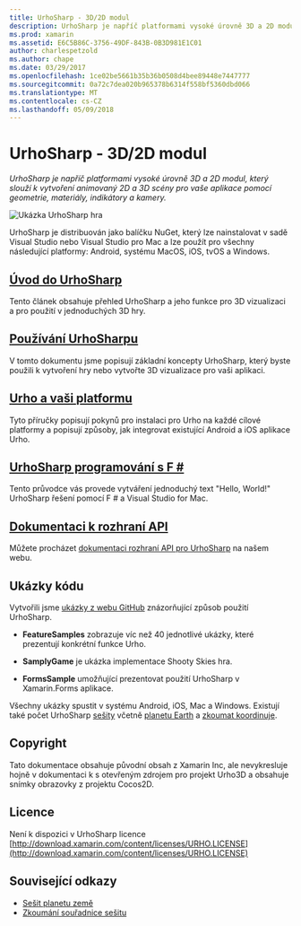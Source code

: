 ```yaml
---
title: UrhoSharp - 3D/2D modul
description: UrhoSharp je napříč platformami vysoké úrovně 3D a 2D modul, který slouží k vytvoření animovaný 2D a 3D scény pro vaše aplikace pomocí geometrie, materiály, indikátory a kamery.
ms.prod: xamarin
ms.assetid: E6C5B86C-3756-49DF-843B-0B3D981E1C01
author: charlespetzold
ms.author: chape
ms.date: 03/29/2017
ms.openlocfilehash: 1ce02be5661b35b36b0508d4bee89448e7447777
ms.sourcegitcommit: 0a72c7dea020b965378b6314f558bf5360dbd066
ms.translationtype: MT
ms.contentlocale: cs-CZ
ms.lasthandoff: 05/09/2018
---
```

# <a name="urhosharp---3d2d-engine"></a>UrhoSharp - 3D/2D modul

_UrhoSharp je napříč platformami vysoké úrovně 3D a 2D modul, který slouží k vytvoření animovaný 2D a 3D scény pro vaše aplikace pomocí geometrie, materiály, indikátory a kamery._

![Ukázka UrhoSharp hra](images/video.gif)

UrhoSharp je distribuován jako balíčku NuGet, který lze nainstalovat v sadě Visual Studio nebo Visual Studio pro Mac a lze použít pro všechny následující platformy: Android, systému MacOS, iOS, tvOS a Windows.

## <a name="an-introduction-to-urhosharpgraphics-gamesurhosharpintroductionmd"></a>[Úvod do UrhoSharp](~/graphics-games/urhosharp/introduction.md)

Tento článek obsahuje přehled UrhoSharp a jeho funkce pro 3D vizualizaci a pro použití v jednoduchých 3D hry.

## <a name="using-urhosharpgraphics-gamesurhosharpusingmd"></a>[Používání UrhoSharpu](~/graphics-games/urhosharp/using.md)

V tomto dokumentu jsme popisují základní koncepty UrhoSharp, který byste použili k vytvoření hry nebo vytvořte 3D vizualizace pro vaši aplikaci.

## <a name="urho-and-your-platformgraphics-gamesurhosharpplatformindexmd"></a>[Urho a vaši platformu](~/graphics-games/urhosharp/platform/index.md)

Tyto příručky popisují pokynů pro instalaci pro Urho na každé cílové platformy a popisují způsoby, jak integrovat existující Android a iOS aplikace Urho.

## <a name="programming-urhosharp-with-fgraphics-gamesurhosharpfsharpmd"></a>[UrhoSharp programování s F #](~/graphics-games/urhosharp/fsharp.md)

Tento průvodce vás provede vytváření jednoduchý text "Hello, World!" UrhoSharp řešení pomocí F # a Visual Studio for Mac.

## <a name="api-documentationhttpsdeveloperxamarincomapirooturho"></a>[Dokumentaci k rozhraní API](https://developer.xamarin.com/api/root/Urho/)

Můžete procházet [dokumentaci rozhraní API pro UrhoSharp](https://developer.xamarin.com/api/root/Urho/) na našem webu.

## <a name="samples"></a>Ukázky kódu

Vytvořili jsme [ukázky z webu GitHub](http://github.com/xamarin/urho-samples) znázorňující způsob použití UrhoSharp.

- **FeatureSamples** zobrazuje víc než 40 jednotlivé ukázky, které prezentují konkrétní funkce Urho.

- **SamplyGame** je ukázka implementace Shooty Skies hra.

- **FormsSample** umožňující prezentovat použití UrhoSharp v Xamarin.Forms aplikace.

Všechny ukázky spustit v systému Android, iOS, Mac a Windows.
Existují také počet UrhoSharp [sešity](https://developer.xamarin.com/workbooks/) včetně [planetu Earth](https://developer.xamarin.com/workbooks/graphics/urhosharp/planetearth/planetearth.workbook) a [zkoumat koordinuje](https://developer.xamarin.com/workbooks/graphics/urhosharp/coordinates/ExploringUrhoCoordinates.workbook).

## <a name="copyright"></a>Copyright

Tato dokumentace obsahuje původní obsah z Xamarin Inc, ale nevykresluje hojně v dokumentaci k s otevřeným zdrojem pro projekt Urho3D a obsahuje snímky obrazovky z projektu Cocos2D.

## <a name="license"></a>Licence

Není k dispozici v UrhoSharp licence [http://download.xamarin.com/content/licenses/URHO.LICENSE](http://download.xamarin.com/content/licenses/URHO.LICENSE)

## <a name="related-links"></a>Související odkazy

- [Sešit planetu země](https://developer.xamarin.com/workbooks/graphics/urhosharp/planetearth/planetearth.workbook)
- [Zkoumání souřadnice sešitu](https://developer.xamarin.com/workbooks/graphics/urhosharp/coordinates/ExploringUrhoCoordinates.workbook)
